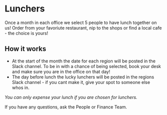 # Lunchers 

Once a month in each office we select 5 people to have lunch together on us! Order from your favoriute restaurant, nip to the shops or find a local cafe - the choice is yours!

## How it works

- At the start of the month the date for each region will be posted in the Slack channel. To be in with a chance of being selected, book your desk and make sure you are in the office on that day!
- The day before lunch the lucky lunchers will be posted in the regions Slack channel - if you cant make it, give your spot to someone else whos in.

*You can only expense your lunch if you are chosen for lunchers.*

If you have any questions, ask the People or Finance Team.
